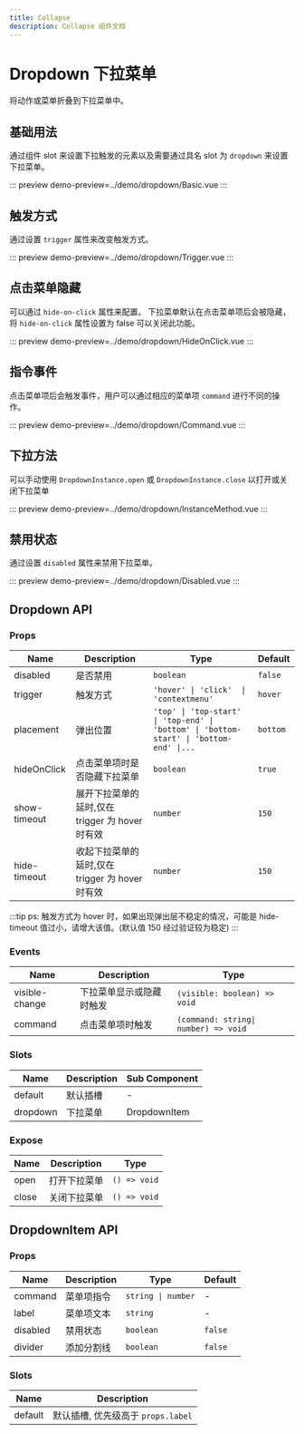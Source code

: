 ```yaml
---
title: Collapse
description: Collapse 组件文档
---
```


# Dropdown 下拉菜单

将动作或菜单折叠到下拉菜单中。

## 基础用法

通过组件 slot 来设置下拉触发的元素以及需要通过具名 slot 为 `dropdown` 来设置下拉菜单。

::: preview
demo-preview=../demo/dropdown/Basic.vue
:::

## 触发方式

通过设置 `trigger` 属性来改变触发方式。

::: preview
demo-preview=../demo/dropdown/Trigger.vue
:::

## 点击菜单隐藏

可以通过 `hide-on-click` 属性来配置。
下拉菜单默认在点击菜单项后会被隐藏，将 `hide-on-click` 属性设置为 false 可以关闭此功能。

::: preview
demo-preview=../demo/dropdown/HideOnClick.vue
:::

## 指令事件

点击菜单项后会触发事件，用户可以通过相应的菜单项 `command` 进行不同的操作。

::: preview
demo-preview=../demo/dropdown/Command.vue
:::

## 下拉方法

可以手动使用 `DropdownInstance.open` 或 `DropdownInstance.close` 以打开或关闭下拉菜单

::: preview
demo-preview=../demo/dropdown/InstanceMethod.vue
:::

## 禁用状态

通过设置 `disabled` 属性来禁用下拉菜单。

::: preview
demo-preview=../demo/dropdown/Disabled.vue
:::

## Dropdown API

### Props

| Name         | Description                                     | Type                                                                                    | Default  |
| ------------ | ----------------------------------------------- | --------------------------------------------------------------------------------------- | -------- |
| disabled     | 是否禁用                                        | `boolean`                                                                               | `false`  |
| trigger      | 触发方式                                        | `'hover' \| 'click'  \| 'contextmenu'`                                                  | `hover`  |
| placement    | 弹出位置                                        | `'top' \| 'top-start' \| 'top-end' \| 'bottom' \| 'bottom-start' \| 'bottom-end' \|...` | `bottom` |
| hideOnClick  | 点击菜单项时是否隐藏下拉菜单                    | `boolean`                                                                               | `true`   |
| show-timeout | 展开下拉菜单的延时,仅在 trigger 为 hover 时有效 | `number`                                                                                | `150`    |
| hide-timeout | 收起下拉菜单的延时,仅在 trigger 为 hover 时有效 | `number`                                                                                | `150`    |

:::tip
ps: 触发方式为 hover 时，如果出现弹出层不稳定的情况，可能是 hide-timeout 值过小，请增大该值。(默认值 150 经过验证较为稳定)
:::

### Events

| Name           | Description              | Type                                 |
| -------------- | ------------------------ | ------------------------------------ |
| visible-change | 下拉菜单显示或隐藏时触发 | `(visible: boolean) => void`         |
| command        | 点击菜单项时触发         | `(command: string\| number) => void` |

### Slots

| Name     | Description | Sub Component |
| -------- | ----------- | ------------- |
| default  | 默认插槽    | -             |
| dropdown | 下拉菜单    | DropdownItem  |

### Expose

| Name  | Description  | Type         |
| ----- | ------------ | ------------ |
| open  | 打开下拉菜单 | `() => void` |
| close | 关闭下拉菜单 | `() => void` |

## DropdownItem API

### Props

| Name     | Description | Type               | Default |
| -------- | ----------- | ------------------ | ------- |
| command  | 菜单项指令  | `string \| number` | -       |
| label    | 菜单项文本  | `string`           | -       |
| disabled | 禁用状态    | `boolean`          | `false` |
| divider  | 添加分割线  | `boolean`          | `false` |

### Slots

| Name    | Description                        |
| ------- | ---------------------------------- |
| default | 默认插槽, 优先级高于 `props.label` |
